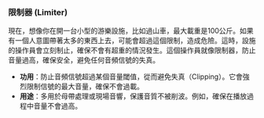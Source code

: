 

### 限制器 (Limiter)

現在，想像你在開一台小型的游樂設施，比如過山車，最大載重是100公斤。如果有一個人意圖帶著太多的東西上去，可能會超過這個限制，造成危險。這時，設施的操作員會立刻制止，確保不會有超重的情況發生。這個操作員就像限制器，防止音量過高，確保安全，避免任何音頻信號的失真。

- **功用**：防止音頻信號超過某個音量閾值，從而避免失真（Clipping）。它會強烈限制信號的最大音量，確保不會過載。
- **用途**：多用於母帶處理或現場音響，保護音質不被削波。例如，確保在播放過程中音量不會過高。
